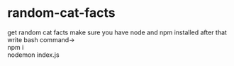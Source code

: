 # random-cat-facts
get random cat facts
make sure you have node and npm installed
after that write bash command-><br>
npm i <br> nodemon index.js
